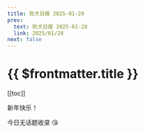 ```yaml
---
title: 败犬日报 2025-01-29
prev:
  text: 败犬日报 2025-01-28
  link: 2025/01/28
next: false
---
```


# {{ $frontmatter.title }}

[[toc]]

新年快乐！

今日无话题收录 :kissing_heart:
